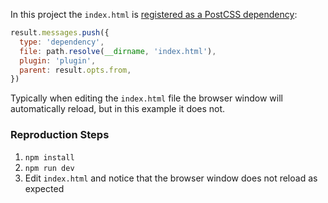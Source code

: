 In this project the `index.html` is [registered as a PostCSS dependency](https://github.com/bradlc/vite-index-bug/blob/main/postcss.config.js#L11-L16):

```js
result.messages.push({
  type: 'dependency',
  file: path.resolve(__dirname, 'index.html'),
  plugin: 'plugin',
  parent: result.opts.from,
})
```

Typically when editing the `index.html` file the browser window will automatically reload, but in this example it does not.

### Reproduction Steps

1. `npm install`
2. `npm run dev`
3. Edit `index.html` and notice that the browser window does not reload as expected
